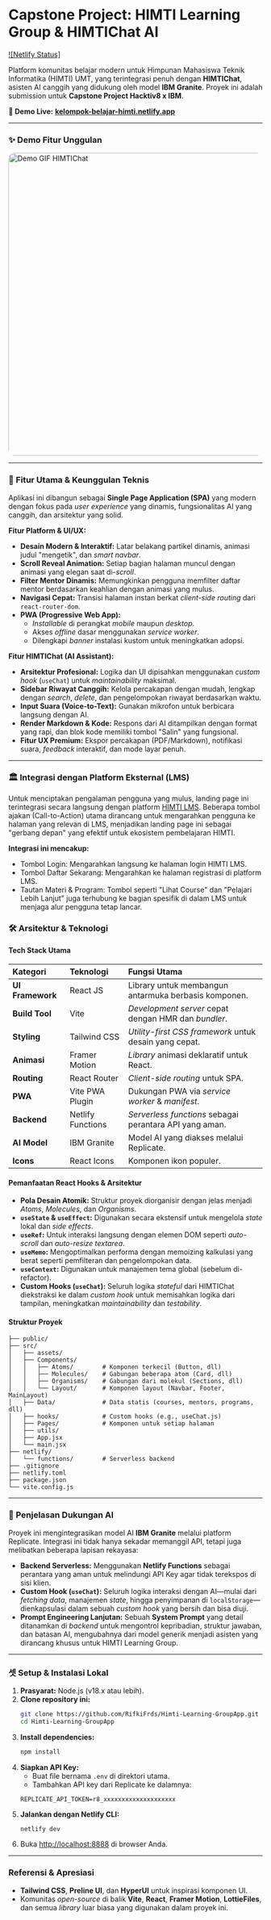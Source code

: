 # Capstone Project: HIMTI Learning Group & HIMTIChat AI

[![Netlify Status]](https://app.netlify.com/sites/kelompok-belajar-himti/deploys)

Platform komunitas belajar modern untuk Himpunan Mahasiswa Teknik Informatika (HIMTI) UMT, yang terintegrasi penuh dengan **HIMTIChat**, asisten AI canggih yang didukung oleh model **IBM Granite**. Proyek ini adalah submission untuk **Capstone Project Hacktiv8 x IBM**.

**🚀 Demo Live:** [**kelompok-belajar-himti.netlify.app**](https://kelompok-belajar-himti.netlify.app/)

---

### ✨ Demo Fitur Unggulan

<img src="https://i.imgur.com/GRFxDc1.gif" alt="Demo GIF HIMTIChat" width="600" style="border-radius: 12px;" />


---

### 🌟 Fitur Utama & Keunggulan Teknis

Aplikasi ini dibangun sebagai **Single Page Application (SPA)** yang modern dengan fokus pada *user experience* yang dinamis, fungsionalitas AI yang canggih, dan arsitektur yang solid.

**Fitur Platform & UI/UX:**
-   **Desain Modern & Interaktif:** Latar belakang partikel dinamis, animasi judul "mengetik", dan *smart navbar*.
-   **Scroll Reveal Animation:** Setiap bagian halaman muncul dengan animasi yang elegan saat di-*scroll*.
-   **Filter Mentor Dinamis:** Memungkinkan pengguna memfilter daftar mentor berdasarkan keahlian dengan animasi yang mulus.
-   **Navigasi Cepat:** Transisi halaman instan berkat *client-side routing* dari `react-router-dom`.
-   **PWA (Progressive Web App):**
    -   *Installable* di perangkat *mobile* maupun *desktop*.
    -   Akses *offline* dasar menggunakan *service worker*.
    -   Dilengkapi *banner* instalasi kustom untuk meningkatkan adopsi.

**Fitur HIMTIChat (AI Assistant):**
-   **Arsitektur Profesional:** Logika dan UI dipisahkan menggunakan *custom hook* (`useChat`) untuk *maintainability* maksimal.
-   **Sidebar Riwayat Canggih:** Kelola percakapan dengan mudah, lengkap dengan *search*, *delete*, dan pengelompokan riwayat berdasarkan waktu.
-   **Input Suara (Voice-to-Text):** Gunakan mikrofon untuk berbicara langsung dengan AI.
-   **Render Markdown & Kode:** Respons dari AI ditampilkan dengan format yang rapi, dan blok kode memiliki tombol "Salin" yang fungsional.
-   **Fitur UX Premium:** Ekspor percakapan (PDF/Markdown), notifikasi suara, *feedback* interaktif, dan mode layar penuh.

---

### 🏛️ Integrasi dengan Platform Eksternal (LMS)

Untuk menciptakan pengalaman pengguna yang mulus, landing page ini terintegrasi secara langsung dengan platform [HIMTI LMS](himti-lms.vercel.app). Beberapa tombol ajakan (Call-to-Action) utama dirancang untuk mengarahkan pengguna ke halaman yang relevan di LMS, menjadikan landing page ini sebagai "gerbang depan" yang efektif untuk ekosistem pembelajaran HIMTI.

**Integrasi ini mencakup:**
- Tombol Login: Mengarahkan langsung ke halaman login HIMTI LMS.
- Tombol Daftar Sekarang: Mengarahkan ke halaman registrasi di platform LMS.
- Tautan Materi & Program: Tombol seperti "Lihat Course" dan "Pelajari Lebih Lanjut" juga terhubung ke bagian spesifik di dalam LMS untuk menjaga alur pengguna tetap lancar.

### 🛠️ Arsitektur & Teknologi

#### **Tech Stack Utama**

| Kategori | Teknologi | Fungsi Utama |
| :--- | :--- | :--- |
| **UI Framework** | React JS | Library untuk membangun antarmuka berbasis komponen. |
| **Build Tool** | Vite | *Development server* cepat dengan HMR dan *bundler*. |
| **Styling** | Tailwind CSS | *Utility-first CSS framework* untuk desain yang cepat. |
| **Animasi** | Framer Motion | *Library* animasi deklaratif untuk React. |
| **Routing** | React Router | *Client-side routing* untuk SPA. |
| **PWA** | Vite PWA Plugin | Dukungan PWA via *service worker* & *manifest*. |
| **Backend** | Netlify Functions | *Serverless functions* sebagai perantara API yang aman. |
| **AI Model** | IBM Granite | Model AI yang diakses melalui Replicate. |
| **Icons** | React Icons | Komponen ikon populer. |

#### **Pemanfaatan React Hooks & Arsitektur**
-   **Pola Desain Atomik:** Struktur proyek diorganisir dengan jelas menjadi *Atoms*, *Molecules*, dan *Organisms*.
-   **`useState` & `useEffect`:** Digunakan secara ekstensif untuk mengelola *state* lokal dan *side effects*.
-   **`useRef`:** Untuk interaksi langsung dengan elemen DOM seperti *auto-scroll* dan *auto-resize textarea*.
-   **`useMemo`:** Mengoptimalkan performa dengan memoizing kalkulasi yang berat seperti pemfilteran dan pengelompokan data.
-   **`useContext`:** Digunakan untuk manajemen tema global (sebelum di-refactor).
-   **Custom Hooks (`useChat`):** Seluruh logika *stateful* dari HIMTIChat diekstraksi ke dalam *custom hook* untuk memisahkan logika dari tampilan, meningkatkan *maintainability* dan *testability*.

#### **Struktur Proyek**
```
├── public/
├── src/
│   ├── assets/
│   ├── Components/
│   │   ├── Atoms/        # Komponen terkecil (Button, dll)
│   │   ├── Molecules/    # Gabungan beberapa atom (Card, dll)
│   │   ├── Organisms/    # Gabungan dari molekul (Sections, dll)
│   │   └── Layout/       # Komponen layout (Navbar, Footer, MainLayout)
│   ├── Data/             # Data statis (courses, mentors, programs, dll)
│   ├── hooks/            # Custom hooks (e.g., useChat.js)
│   ├── Pages/            # Komponen untuk setiap halaman
│   ├── utils/            
│   ├── App.jsx
│   └── main.jsx
├── netlify/
│   └── functions/        # Serverless backend
├── .gitignore
├── netlify.toml
├── package.json
└── vite.config.js
```
---

### 🤖 Penjelasan Dukungan AI

Proyek ini mengintegrasikan model AI **IBM Granite** melalui platform Replicate. Integrasi ini tidak hanya sekadar memanggil API, tetapi juga melibatkan beberapa lapisan rekayasa:
-   **Backend Serverless:** Menggunakan **Netlify Functions** sebagai perantara yang aman untuk melindungi API Key agar tidak terekspos di sisi klien.
-   **Custom Hook (`useChat`):** Seluruh logika interaksi dengan AI—mulai dari *fetching data*, manajemen *state*, hingga penyimpanan di `localStorage`—dienkapsulasi dalam sebuah *custom hook* yang bersih dan bisa diuji.
-   **Prompt Engineering Lanjutan:** Sebuah **System Prompt** yang detail ditanamkan di *backend* untuk mengontrol kepribadian, struktur jawaban, dan batasan AI, mengubahnya dari model generik menjadi asisten yang dirancang khusus untuk HIMTI Learning Group.

---

### 셋 Setup & Instalasi Lokal

1.  **Prasyarat:** Node.js (v18.x atau lebih).
2.  **Clone repository ini:**
    ```bash
    git clone https://github.com/RifkiFrds/Himti-Learning-GroupApp.git
    cd Himti-Learning-GroupApp
    ```
3.  **Install dependencies:**
    ```bash
    npm install
    ```
4.  **Siapkan API Key:**
    -   Buat file bernama `.env` di direktori utama.
    -   Tambahkan API key dari Replicate ke dalamnya:
      ```
      REPLICATE_API_TOKEN=r8_xxxxxxxxxxxxxxxxxxxx
      ```
5.  **Jalankan dengan Netlify CLI:**
    ```bash
    netlify dev
    ```
6.  Buka [http://localhost:8888](http://localhost:8888) di browser Anda.

---

### Referensi & Apresiasi
-   **Tailwind CSS**, **Preline UI**, dan **HyperUI** untuk inspirasi komponen UI.
-   Komunitas *open-source* di balik **Vite**, **React**, **Framer Motion**, **LottieFiles**, dan semua *library* luar biasa yang digunakan dalam proyek ini.



















